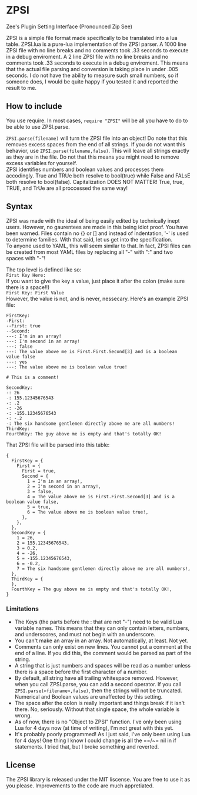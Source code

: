 # ZPSI
Zee's Plugin Setting Interface (Pronounced Zip See)

ZPSI is a simple file format made specifically to be translated into a lua table. ZPSI.lua is a pure-lua implementation of the ZPSI parser. A 1000 line ZPSI file with no line breaks and no comments took .33 seconds to execute in a debug enviroment. A 2 line ZPSI file with no line breaks and no comments took .33 seconds to execute in a debug enviroment. This means that the actual file parsing and conversion is taking place in under .005 seconds. I do not have the ability to measure such small numbers, so if someone does, I would be quite happy if you tested it and reported the result to me.

## How to include

You use require. In most cases, `require "ZPSI"` will be all you have to do to be able to use ZPSI.parse.

`ZPSI.parse(filename)` will turn the ZPSI file into an object! Do note that this removes excess spaces from the end of all strings. If you do not want this behavior, use `ZPSI.parse(filename,false)`. This will leave all strings exactly as they are in the file. Do not that this means you might need to remove excess variables for yourself.    
ZPSI identifies numbers and boolean values and processes them accodingly. True and TRUe both resolve to bool(true) while False and FALsE both resolve to bool(false). Capitalization DOES NOT MATTER! True, true, TRUE, and TrUe are all proccessed the same way!

## Syntax

ZPSI was made with the ideal of being easily edited by technically inept users. However, no gaurentees are made in this being idiot proof. You have been warned. Files contain no {} or [] and instead of indentation, '-' is used to determine families. With that said, let us get into the specification.    
To anyone used to YAML, this will seem similar to that. In fact, ZPSI files can be created from most YAML files by replacing all "-" with ":" and two spaces with "-"!

The top level is defined like so:    
`First Key Here:`    
If you want to give the key a value, just place it after the colon (make sure there is a space!!)    
`First Key: First Value`    
However, the value is not, and is never, nessecary.
Here's an example ZPSI file:
```
FirstKey:
-First:
--First: true
--Second:
---: I'm in an array!
---: I'm second in an array!
---: false
---: The value above me is First.First.Second[3] and is a boolean value false
---: yes
---: The value above me is boolean value true!

# This is a comment!

SecondKey:
-: 26
-: 155.12345676543
-: .2
-: -26
-: -155.12345676543
-: -.2
-: The six handsome gentlemen directly above me are all numbers!
ThirdKey:
FourthKey: The guy above me is empty and that's totally OK!
```

That ZPSI file will be parsed into this table:

```
{
  FirstKey = {
    First = {
      First = true,
      Second = {
        1 = I'm in an array!,
        2 = I'm second in an array!,
        3 = false,
        4 = The value above me is First.First.Second[3] and is a boolean value false,
        5 = true,
        6 = The value above me is boolean value true!,
      },
    },
  },
  SecondKey = {
    1 = 26,
    2 = 155.12345676543,
    3 = 0.2,
    4 = -26,
    5 = -155.12345676543,
    6 = -0.2,
    7 = The six handsome gentlemen directly above me are all numbers!,
  },
  ThirdKey = {
  },
  FourthKey = The guy above me is empty and that's totally OK!,
}
```

### Limitations

  * The Keys (the parts before the : that are not "-") need to be valid Lua variable names. This means that they can only contain letters, numbers, and underscores, and must not begin with an underscore.    
  * You can't make an array in an array. Not automatically, at least. Not yet.    
  * Comments can only exist on new lines. You cannot put a comment at the end of a line. If you did this, the comment would be parsed as part of the string.
  * A string that is just numbers and spaces will be read as a number unless there is a space before the first character of a number.  
  * By default, all string have all trailing whitespace removed. However, when you call ZPSI.parse, you can add a second operator. If you call `ZPSI.parse(<filename>,false)`, then the strings will not be truncated. Numerical and Boolean values are unaffected by this setting.    
  * The space after the colon is really important and things break if it isn't there. No, seriously. Without that single space, the whole variable is wrong.
  * As of now, there is no "Object to ZPSI" function. I've only been using Lua for 4 days now (at time of writing), I'm not great with this yet.
  * It's probably poorly programmed! As I just said, I've only been using Lua for 4 days! One thing I know I could change is all the ==/~= nil in if statements. I tried that, but I broke something and reverted.
  
## License
The ZPSI library is released under the MIT liscense. You are free to use it as you please. Improvements to the code are much appretiated.
